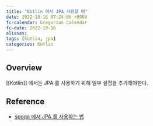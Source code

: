 ```yaml
---
title: "Kotlin 에서 JPA 사용할 때"
date: 2022-10-16 07:24:00 +0900
fc-calendar: Gregorian Calendar
fc-date: 2022-10-16
aliases: 
tags: [kotlin, jpa]
categories: Kotlin
---
```


## Overview

[[Kotlin]] 에서는 JPA 를 사용하기 위해 일부 설정을 추가해야한다.

## Reference

- [spoqa 에서 JPA 를 사용하는 법](https://spoqa.github.io/2022/08/16/kotlin-jpa-entity.html)